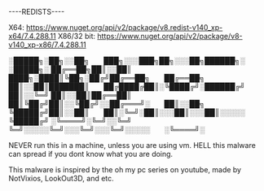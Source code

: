 ----REDISTS----

X64: https://www.nuget.org/api/v2/package/v8.redist-v140_xp-x64/7.4.288.11
X86/32 bit: https://www.nuget.org/api/v2/package/v8-v140_xp-x86/7.4.288.11


░█████╗░██╗░░██╗  ███╗░░░███╗██╗░░░██╗██████╗░  ░█████╗░
██╔══██╗██║░░██║  ████╗░████║╚██╗░██╔╝██╔══██╗  ██╔══██╗
██║░░██║███████║  ██╔████╔██║░╚████╔╝░██████╔╝  ██║░░╚═╝
██║░░██║██╔══██║  ██║╚██╔╝██║░░╚██╔╝░░██╔═══╝░  ██║░░██╗
╚█████╔╝██║░░██║  ██║░╚═╝░██║░░░██║░░░██║░░░░░  ╚█████╔╝
░╚════╝░╚═╝░░╚═╝  ╚═╝░░░░░╚═╝░░░╚═╝░░░╚═╝░░░░░  ░╚════╝░

NEVER run this in a machine, unless you are using vm.
HELL this malware can spread if you dont know what you are doing.

This malware is inspired by the oh my pc series on youtube, made by NotVixios, LookOut3D, and etc.
